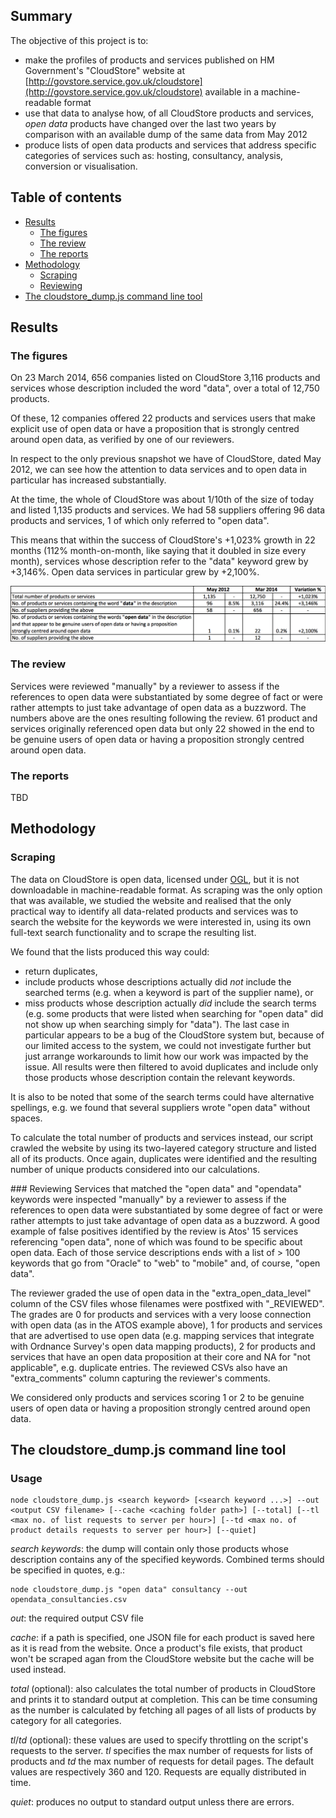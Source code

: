 ## Summary

The objective of this project is to:
- make the profiles of products and services published on HM Government's "CloudStore" website at [http://govstore.service.gov.uk/cloudstore](http://govstore.service.gov.uk/cloudstore) available in a machine-readable format
- use that data to analyse how, of all CloudStore products and services, *open data* products have changed over the last two years by comparison with an available dump of the same data from May 2012
- produce lists of open data products and services that address specific categories of services such as: hosting, consultancy, analysis, conversion or visualisation. 

## Table of contents
- [Results](#results)
  - [The figures](#the-figures)
  - [The review](#the-review)
  - [The reports](#the-reports)
- [Methodology](#methodology)
  - [Scraping](#scraping)
  - [Reviewing](#reviewing)
- [The cloudstore_dump.js command line tool](#cloudstore_dumpjs-command-line-tool)

## Results

### The figures
On 23 March 2014, 656 companies listed on CloudStore 3,116 products and services whose description included the word "data", over a total of 12,750 products.

Of these, 12 companies offered 22 products and services users that make explicit use of open data or have a proposition that is strongly centred around open data, as verified by one of our reviewers.

In respect to the only previous snapshot we have of CloudStore, dated May 2012, we can see how the attention to data services and to open data in particular has increased substantially. 

At the time, the whole of CloudStore was about 1/10th of the size of today and listed 1,135 products and services. We had 58 suppliers offering 96 data products and services, 1 of which only referred to "open data".

This means that within the success of CloudStore's +1,023% growth in 22 months (112% month-on-month, like saying that it doubled in size every month), services whose description refer to the "data" keyword grew by +3,146%. Open data services in particular grew by +2,100%.

![Summary table](images/table_1.png)

### The review
Services were reviewed "manually" by a reviewer to assess if the references to open data were substantiated by some degree of fact or were rather attempts to just take advantage of open data as a buzzword. The numbers above are the ones resulting following the review. 61 product and services originally referenced open data but only 22 showed in the end to be genuine users of open data or having a proposition strongly centred around open data.

### The reports
TBD

## Methodology

### Scraping 
The data on CloudStore is open data, licensed under [OGL](http://www.nationalarchives.gov.uk/doc/open-government-licence/version/2/), but it is not downloadable in machine-readable format. As scraping was the only option that was available, we studied the website and realised that the only practical way to identify all data-related products and services was to search the website for the keywords we were interested in, using its own full-text search functionality and to scrape the resulting list. 

We found that the lists produced this way could:
- return duplicates, 
- include products whose descriptions actually did *not* include the searched terms (e.g. when a keyword is part of the supplier name), or
- miss products whose description actually *did* include the search terms (e.g. some products that were listed when searching for "open data" did not show up when searching simply for "data"). 
The last case in particular appears to be a bug of the CloudStore system but, because of our limited access to the system, we could not investigate further but just arrange workarounds to limit how our work was impacted by the issue.
All results were then filtered to avoid duplicates and include only those products whose description contain the relevant keywords.

It is also to be noted that some of the search terms could have alternative spellings, e.g. we found that several suppliers wrote "open data" without spaces.

To calculate the total number of products and services instead, our script crawled the website by using its two-layered category structure and listed all of its products. Once again, duplicates were identified and the resulting number of unique products considered into our calculations. 

### Reviewing
Services that matched the "open data" and "opendata" keywords were inspected "manually" by a reviewer to assess if the references to open data were substantiated by some degree of fact or were rather attempts to just take advantage of open data as a buzzword. A good example of false positives identified by the review is Atos' 15 services referencing "open data", none of which was found to be specific about open data. Each of those service descriptions ends with a list of > 100 keywords that go from "Oracle" to "web" to "mobile" and, of course,  "open data".

The reviewer graded the use of open data in the "extra_open_data_level" column of the CSV files whose filenames were postfixed with "_REVIEWED". The grades are 0 for products and services with a very loose connection with open data (as in the ATOS example above), 1 for products and services that are advertised to use open data (e.g. mapping services that integrate with Ordnance Survey's open data mapping products), 2 for products and services that have an open data proposition at their core and NA for "not applicable", e.g. duplicate entries. The reviewed CSVs also have an "extra_comments" column capturing the reviewer's comments.

We considered only products and services scoring 1 or 2 to be genuine users of open data or having a proposition strongly centred around open data.

## The cloudstore_dump.js command line tool

### Usage

    node cloudstore_dump.js <search keyword> [<search keyword ...>] --out <output CSV filename> [--cache <caching folder path>] [--total] [--tl <max no. of list requests to server per hour>] [--td <max no. of product details requests to server per hour>] [--quiet]

*search keywords*: the dump will contain only those products whose description contains any of the specified keywords. Combined terms should be specified in quotes, e.g.:

    node cloudstore_dump.js "open data" consultancy --out opendata_consultancies.csv

*out*: the required output CSV file

*cache*: if a path is specified, one JSON file for each product is saved here as it is read from the website. Once a product's file exists, that product won't be scraped agan from the CloudStore website but the cache will be used instead.

*total* (optional): also calculates the total number of products in CloudStore and prints it to standard output at completion. This can be time consuming as the number is calculated by fetching all pages of all lists of products by category for all categories. 

*tl*/*td* (optional): these values are used to specify throttling on the script's requests to the server. *tl* specifies the max number of requests for lists of products and *td* the max number of requests for detail pages. The default values are respectively 360 and 120. Requests are equally distributed in time.   

*quiet*: produces no output to standard output unless there are errors.
